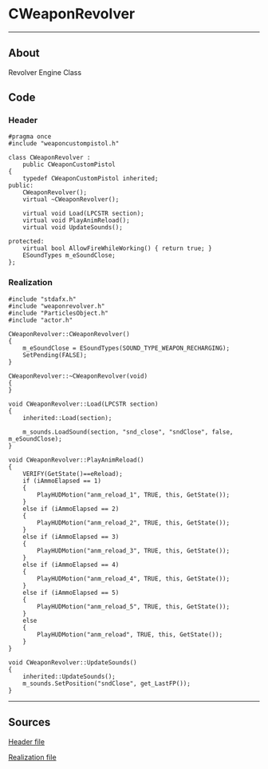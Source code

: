 # CWeaponRevolver

___

## About

Revolver Engine Class

## Code

### Header

```C++,icon=.devicon-cplusplus-plain,filepath="src/xrGame/WeaponRevolver.h"
#pragma once
#include "weaponcustompistol.h"

class CWeaponRevolver :
	public CWeaponCustomPistol
{
	typedef CWeaponCustomPistol inherited;
public:
	CWeaponRevolver();
	virtual ~CWeaponRevolver();

	virtual void Load(LPCSTR section);
	virtual void PlayAnimReload();
	virtual void UpdateSounds();

protected:
	virtual bool AllowFireWhileWorking() { return true; }
	ESoundTypes m_eSoundClose;
};
```

### Realization

```C++,icon=.devicon-cplusplus-plain,filepath="src/xrGame/WeaponRevolver.cpp"
#include "stdafx.h"
#include "weaponrevolver.h"
#include "ParticlesObject.h"
#include "actor.h"

CWeaponRevolver::CWeaponRevolver()
{
	m_eSoundClose = ESoundTypes(SOUND_TYPE_WEAPON_RECHARGING);
	SetPending(FALSE);
}

CWeaponRevolver::~CWeaponRevolver(void)
{
}

void CWeaponRevolver::Load(LPCSTR section)
{
	inherited::Load(section);

	m_sounds.LoadSound(section, "snd_close", "sndClose", false, m_eSoundClose);
}

void CWeaponRevolver::PlayAnimReload()
{
	VERIFY(GetState()==eReload);
	if (iAmmoElapsed == 1)
	{
		PlayHUDMotion("anm_reload_1", TRUE, this, GetState());
	}
	else if (iAmmoElapsed == 2)
	{
		PlayHUDMotion("anm_reload_2", TRUE, this, GetState());
	}
	else if (iAmmoElapsed == 3)
	{
		PlayHUDMotion("anm_reload_3", TRUE, this, GetState());
	}
	else if (iAmmoElapsed == 4)
	{
		PlayHUDMotion("anm_reload_4", TRUE, this, GetState());
	}
	else if (iAmmoElapsed == 5)
	{
		PlayHUDMotion("anm_reload_5", TRUE, this, GetState());
	}
	else
	{
		PlayHUDMotion("anm_reload", TRUE, this, GetState());
	}
}

void CWeaponRevolver::UpdateSounds()
{
	inherited::UpdateSounds();
	m_sounds.SetPosition("sndClose", get_LastFP());
}
```

___

## Sources

[Header file](https://bitbucket.org/anomalymod/xray-monolith/src/master/src/xrGame/WeaponRevolver.h)

[Realization file](https://bitbucket.org/anomalymod/xray-monolith/src/master/src/xrGame/WeaponRevolver.cpp)
